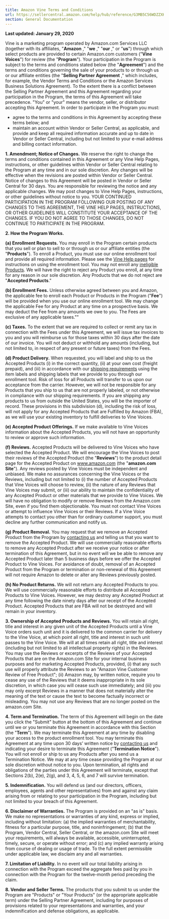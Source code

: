 ```yaml
---
title: Amazon Vine Terms and Conditions
url: https://sellercentral.amazon.com/help/hub/reference/G3MB5C56WDZZXHBG
section: General Documentation
---
```


**Last updated: January 29, 2020**

Vine is a marketing program operated by Amazon.com Services LLC (together with
its affiliates, "**Amazon** ," "**we** ," "**our** ," or "**us**") through
which select products are provided to certain Amazon.com customers ("**Vine
Voices**") for review (the "**Program**"). Your participation in the Program
is subject to the terms and conditions stated below (the "**Agreement**") and
the terms and conditions governing the sale of your products to or through us
or our affiliate entities (the "**Selling Partner Agreement** ," which
includes, for example, the Vendor Terms and Conditions or the Amazon Services
Business Solutions Agreement). To the extent there is a conflict between the
Selling Partner Agreement and this Agreement regarding your participation in
the Program, the terms of this Agreement will take precedence. "You" or "your"
means the vendor, seller, or distributor accepting this Agreement. In order to
participate in the Program you must:

  * agree to the terms and conditions in this Agreement by accepting these terms below; and
  * maintain an account within Vendor or Seller Central, as applicable, and provide and keep all required information accurate and up to date in Vendor or Seller Central, including but not limited to your e-mail address and billing contact information.

**1\. Amendment; Notice of Changes.** We reserve the right to change the terms
and conditions contained in this Agreement or any Vine Help Pages,
instructions, or other guidelines within Vendor or Seller Central relating to
the Program at any time and in our sole discretion. Any changes will be
effective when the revisions are posted within Vendor or Seller Central.
Notice of changes to this Agreement will be posted in Vendor or Seller Central
for 30 days. You are responsible for reviewing the notice and any applicable
changes. We may post changes to Vine Help Pages, instructions, or other
guidelines without notice to you. YOUR CONTINUED PARTICIPATION IN THE PROGRAM
FOLLOWING OUR POSTING OF ANY CHANGES TO THIS AGREEMENT, THE VINE HELP PAGES,
INSTRUCTIONS, OR OTHER GUIDELINES WILL CONSTITUTE YOUR ACCEPTANCE OF THE
CHANGES. IF YOU DO NOT AGREE TO THOSE CHANGES, DO NOT CONTINUE TO PARTICIPATE
IN THE PROGRAM.

**2\. How the Program Works.**

**(a) Enrollment Requests.** You may enroll in the Program certain products
that you sell or plan to sell to or through us or our affiliate entities (the
"**Products**"). To enroll a Product, you must use our online enrollment tool
and provide all required information. Please see the [Vine Help
pages](https://sellercentral.amazon.com/gp/help/GNATSPKW5NBLLWPQ) for
instructions on using the enrollment tool. You may not enroll any [ineligible
Products](https://sellercentral.amazon.com/gp/help/G92T8UV339NZ98TN). We will
have the right to reject any Product you enroll, at any time for any reason in
our sole discretion. Any Products that we do not reject are "**Accepted
Products**."

**(b) Enrollment Fees.** Unless otherwise agreed between you and Amazon, the
applicable fee to enroll each Product or Products in the Program ("**Fee**")
will be provided when you use our online enrollment tool. We may change the
applicable Fee for any Product at any time on a prospective basis. We may
deduct the Fee from any amounts we owe to you. The Fees are exclusive of any
applicable taxes.""

**(c) Taxes.** To the extent that we are required to collect or remit any tax
in connection with the Fees under this Agreement, we will issue tax invoices
to you and you will reimburse us for those taxes within 30 days after the date
of our invoice. You will not deduct or withhold any amounts (including, but
not limited to, in respect of any present or future taxes) from the Fees.

**(d) Product Delivery.** When requested, you will label and ship to us the
Accepted Products (i) in the correct quantity, (ii) at your own cost (freight
prepaid), and (iii) in accordance with our [shipping
requirements](https://sellercentral.amazon.com/gp/help/G200141510) using the
item labels and shipping labels that we provide to you through our enrollment
tool. Risk of loss for all Products will transfer to us upon our acceptance
from the carrier. However, we will not be responsible for any Products that
you ship to us that are not properly labeled, or not otherwise in compliance
with our shipping requirements. If you are shipping any products to us from
outside the United States, you will be the importer of record. These
provisions in this subdivision (d), including the risk of loss, will not apply
for any Accepted Products that are Fulfilled by Amazon (FBA), as we will use
your existing inventory to fulfill deliveries to Vine Voices.

**(e) Accepted Product Offerings.** If we make available to Vine Voices
information about the Accepted Products, you will not have an opportunity to
review or approve such information.

**(f) Reviews.** Accepted Products will be delivered to Vine Voices who have
selected the Accepted Product. We will encourage the Vine Voices to post their
reviews of the Accepted Product (the "**Reviews**") to the product detail page
for the Accepted Product on www.amazon.com (the "**amazon.com Site**"). Any
reviews posted by Vine Voices must be independent and unbiased. We make no
assurances concerning the Vine Voices or the Reviews, including but not
limited to (i) the number of Accepted Products that Vine Voices will choose to
review, (ii) the nature of any Reviews that Vine Voices may submit, or (iii)
our ability to maintain the confidentiality of any Accepted Product or other
materials that we provide to Vine Voices. We will have no obligation to modify
or remove Reviews from the Amazon.com Site, even if you find them
objectionable. You must not contact Vine Voices or attempt to influence Vine
Voices or their Reviews. If a Vine Voice attempts to contact you other than
for ordinary customer support, you must decline any further communication and
notify us.

**(g) Product Removal.** You may request that we remove an Accepted Product
from the Program by [contacting
us](https://sellercentral.amazon.com/help/hub/support) and telling us that you
want to remove the Accepted Product. We will use commercially reasonable
efforts to remove any Accepted Product after we receive your notice or after
termination of this Agreement, but in no event will we be able to remove any
Accepted Product later than 5 business days before we offer the Accepted
Product to Vine Voices. For avoidance of doubt, removal of an Accepted Product
from the Program or termination or non-renewal of this Agreement will not
require Amazon to delete or alter any Reviews previously posted.

**(h) No Product Returns.** We will not return any Accepted Products to you.
We will use commercially reasonable efforts to distribute all Accepted
Products to Vine Voices. However, we may destroy any Accepted Product at any
time following the date ninety days after our receipt of the Accepted Product.
Accepted Products that are FBA will not be destroyed and will remain in your
inventory.

**3\. Ownership of Accepted Products and Reviews.** You will retain all right,
title and interest in any given unit of the Accepted Products until a Vine
Voice orders such unit and it is delivered to the common carrier for delivery
to the Vine Voice, at which point all right, title and interest in such unit
passes to the Vine Voice. We will at all times retain all right, title and
interest (including but not limited to all intellectual property rights) in
the Reviews. You may use the Reviews or excerpts of the Reviews of your
Accepted Products that are on the Amazon.com Site for your internal business
purposes and for marketing Accepted Products, provided, (i) that any such use
will properly attribute the Reviews to an "Amazon Vine Customer Review of Free
Product"; (ii) Amazon may, by written notice, require you to cease any use of
the Reviews that it deems inappropriate in its sole discretion, in which case
you will cease such use immediately; and (iii) you may only excerpt Reviews in
a manner that does not materially alter the meaning of the text or cause the
text to become factually incorrect or misleading. You may not use any Reviews
that are no longer posted on the amazon.com Site.

**4\. Term and Termination.** The term of this Agreement will begin on the
date you click the "Submit" button at the bottom of this Agreement and
continue until we or you terminate this Agreement in accordance with this
Section (the "**Term**"). We may terminate this Agreement at any time by
disabling your access to the product enrollment tool. You may terminate this
Agreement at any time upon 30 days’ written notice by [contacting
us](https://sellercentral.amazon.com/help/hub/support) and indicating your
desire to terminate this Agreement ("**Termination Notice**"). You will not
enroll or ship to us any Products after you send us a Termination Notice. We
may at any time cease providing the Program at our sole discretion without
notice to you. Upon termination, all rights and obligations of the parties
under this Agreement will terminate, except that Sections 2(b), 2(e), 2(g),
and 3, 4, 5, 6, and 7 will survive termination.

**5\. Indemnification.** You will defend us (and our directors, officers,
employees, agents and other representatives) from and against any claim
arising from or relating to your participation in the Program, including but
not limited to your breach of this Agreement.

**6\. Disclaimer of Warranties.** The Program is provided on an "as is" basis.
We make no representations or warranties of any kind, express or implied,
including without limitation: (a) the implied warranties of merchantability,
fitness for a particular purpose, title, and noninfringement; (b) that the
Program, Vendor Central, Seller Central, or the amazon.com Site will meet your
requirements, will always be available, accessible, uninterrupted, timely,
secure, or operate without error; and (c) any implied warranty arising from
course of dealing or usage of trade. To the full extent permissible under
applicable law, we disclaim any and all warranties.

**7\. Limitation of Liability.** In no event will our total liability arising
in connection with the Program exceed the aggregate fees paid by you in
connection with the Program for the twelve-month period preceding the claim.

**8\. Vendor and Seller Terms.** The products that you submit to us under the
Program are "Products" or "Your Products" (or the appropriate applicable term)
under the Selling Partner Agreement, including for purposes of provisions
related to your representations and warranties, and your indemnification and
defense obligations, as applicable.


